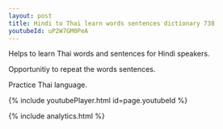 ```yaml
---
layout: post
title: Hindi to Thai learn words sentences dictionary 738 
youtubeId: uP2W7GM0PeA
---
```

 
 
Helps to learn Thai words and sentences for Hindi speakers.

Opportunitiy to repeat the words sentences. 

Practice Thai language. 
 
{% include youtubePlayer.html id=page.youtubeId %}
 
 
{% include analytics.html %}